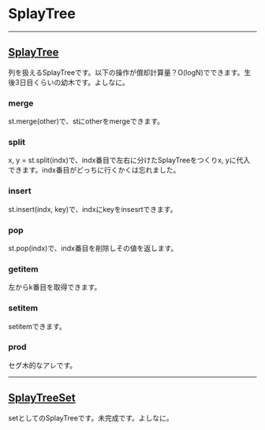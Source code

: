 # SplayTree

_____
## [SplayTree](https://github.com/titanium-22/Library/blob/main/BST/SplayTree/SplayTree.py)
列を扱えるSplayTreeです。以下の操作が償却計算量？O(logN)でできます。生後3日目くらいの幼木です。よしなに。
### merge
st.merge(other)で、stにotherをmergeできます。
### split
x, y = st.split(indx)で、indx番目で左右に分けたSplayTreeをつくりx, yに代入できます。indx番目がどっちに行くかくは忘れました。
### insert
st.insert(indx, key)で、indxにkeyをinsesrtできます。
### pop
st.pop(indx)で、indx番目を削除しその値を返します。
### __getitem__
左からk番目を取得できます。
### __setitem__
setitemできます。
### prod
セグ木的なアレです。

_____
## [SplayTreeSet](https://github.com/titanium-22/Library/blob/main/BST/SplayTree/SplayTreeSet.py)
setとしてのSplayTreeです。未完成です。よしなに。
